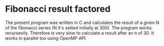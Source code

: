 # Fibonacci result factored

The present program was written in C and calculates the result of a given N of the fibonacci series (N it's setted initially at 300).
The program works recursevily. Therefore is very slow to calculate a result after an n of 30. It works in parallel too using OpenMP API.
